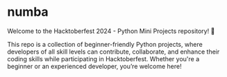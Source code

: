 # numba 
Welcome to the Hacktoberfest 2024 - Python Mini Projects repository! 🎉

This repo is a collection of beginner-friendly Python projects, where developers of all skill levels can contribute, collaborate, and enhance their coding skills while participating in Hacktoberfest. Whether you're a beginner or an experienced developer, you’re welcome here!
